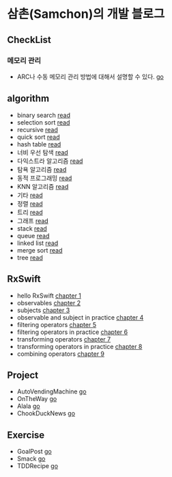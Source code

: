 # 삼촌(Samchon)의 개발 블로그

## CheckList

### 메모리 관리
- ARC나 수동 메모리 관리 방법에 대해서 설명할 수 있다. [go](checkList/arc.md)

## algorithm
- binary search [read](algorithm/binary-search.md)
- selection sort [read](algorithm/selection-sort.md)
- recursive [read](algorithm/recursive.md)
- quick sort [read](algorithm/quick-sort.md)
- hash table [read](algorithm/hash-table.md)
- 너비 우선 탐색 [read](algorithm/breadth-first-search.md)
- 다익스트라 알고리즘 [read](algorithm/dijkstra-algorithm.md)
- 탐욕 알고리즘 [read](algorithm/greedy-algorithm.md)
- 동적 프로그래밍 [read](algorithm/dynamic-programming.md)
- KNN 알고리즘 [read](algorithm/knn-algorithm.md)
- 기타 [read](algorithm/extra.md)
- 정렬 [read](algorithm/sort.md)
- 트리 [read](algorithm/tree.md)
- 그래프 [read](algorithm/graph.md)
- stack [read](algorithm/swift-stack-data-structure.md)
- queue [read](algorithm/swift-queue-data-structure.md)
- linked list [read](algorithm/swift-linked-list-data-structure.md)
- merge sort [read](algorithm/swift-merge-sort.md)
- tree [read](algorithm/swift-tree-data-structure.md)


## RxSwift
- hello RxSwift [chapter 1](JD/hello-rxswift.md)
- observables [chapter 2](JD/observables.md)
- subjects [chapter 3](JD/subjects.md)
- observable and subject in practice [chapter 4](JD/observables-and-subjects-in-practice.md)
- filtering operators [chapter 5](JD/filtering-operators.md)
- filtering operators in practice [chapter 6](JD/filtering-operators-in-practice.md)
- transforming operators [chapter 7](JD/transforming-operators.md)
- transforming operators in practice [chapter 8](JD/transforming-operators-in-practice.md)
- combining operators [chapter 9](JD/combining-operators.md)

## Project
- AutoVendingMachine [go](https://github.com/torpedo87/autovendingmachine)
- OnTheWay [go](https://github.com/gyoungeunbae/OnTheWay)
- Alala [go](https://github.com/team-meteor/Alala-Client)
- ChookDuckNews [go](https://github.com/torpedo87/ChookDuckNews)

## Exercise
- GoalPost [go](https://github.com/torpedo87/GoalPost)
- Smack [go](https://github.com/torpedo87/Smack)
- TDDRecipe [go](https://github.com/torpedo87/TDDRecipe)